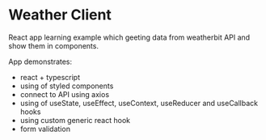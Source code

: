 # Weather Client
React app learning example which geeting data from weatherbit API and show them in components.

App demonstrates:
- react + typescript
- using of styled components
- connect to API using axios
- using of useState, useEffect, useContext, useReducer and useCallback hooks
- using custom generic react hook
- form validation
